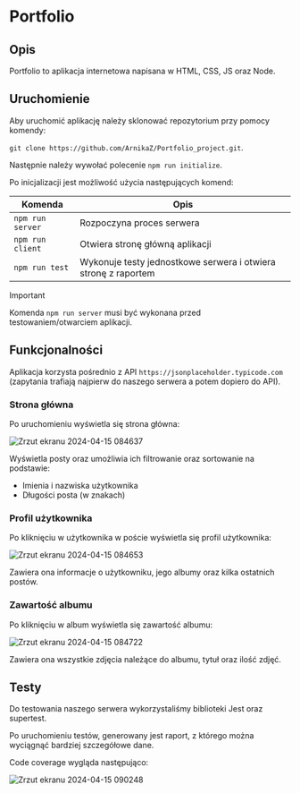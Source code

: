 # Portfolio

## Opis
Portfolio to aplikacja internetowa napisana w HTML, CSS, JS oraz Node.

## Uruchomienie
Aby uruchomić aplikację należy sklonować repozytorium przy pomocy komendy:

`git clone https://github.com/ArnikaZ/Portfolio_project.git`.

Następnie należy wywołać polecenie `npm run initialize`.

Po inicjalizacji jest możliwość użycia następujących komend:

| Komenda | Opis |
| ------- | ----------- |
| `npm run server` | Rozpoczyna proces serwera |
| `npm run client` | Otwiera stronę główną aplikacji |
| `npm run test` | Wykonuje testy jednostkowe serwera i otwiera stronę z raportem |

> [!IMPORTANT]
> Komenda `npm run server` musi być wykonana przed testowaniem/otwarciem aplikacji.

## Funkcjonalności

Aplikacja korzysta pośrednio z API `https://jsonplaceholder.typicode.com` (zapytania trafiają najpierw do naszego serwera a potem dopiero do API).

### Strona główna
Po uruchomieniu wyświetla się strona główna:

![Zrzut ekranu 2024-04-15 084637](https://github.com/ArnikaZ/Portfolio_project/assets/139676226/d24f117e-7844-4ed2-a86a-e348457c2209)

Wyświetla posty oraz umożliwia ich filtrowanie oraz sortowanie na podstawie:
- Imienia i nazwiska użytkownika
- Długości posta (w znakach)

### Profil użytkownika
Po kliknięciu w użytkownika w poście wyświetla się profil użytkownika: 

![Zrzut ekranu 2024-04-15 084653](https://github.com/ArnikaZ/Portfolio_project/assets/139676226/56aed150-2428-4fee-8777-e5105e81745f)

Zawiera ona informacje o użytkowniku, jego albumy oraz kilka ostatnich postów.

### Zawartość albumu
Po kliknięciu w album wyświetla się zawartość albumu: 

![Zrzut ekranu 2024-04-15 084722](https://github.com/ArnikaZ/Portfolio_project/assets/139676226/c29b40f9-f003-4570-a174-c51cf9ca4162)

Zawiera ona wszystkie zdjęcia należące do albumu, tytuł oraz ilość zdjęć.

## Testy

Do testowania naszego serwera wykorzystaliśmy biblioteki Jest oraz supertest.

Po uruchomieniu testów, generowany jest raport, z którego można wyciągnąć bardziej szczegółowe dane.

Code coverage wygląda następująco:

![Zrzut ekranu 2024-04-15 090248](https://github.com/ArnikaZ/Portfolio_project/assets/139676226/c5dfce42-98da-4b24-a773-91eeb9dff643)

